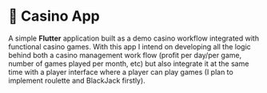 # 🎰 Casino App

A simple **Flutter** application built as a demo casino workflow integrated with functional casino games. With this app I intend on developing all the logic behind both a casino management work flow (profit per day/per game, number of games played per month, etc) but also integrate it at the same time with a player interface where a player can play games (I plan to implement roulette and BlackJack firstly).